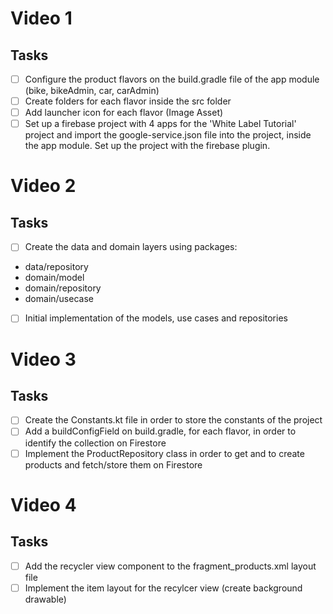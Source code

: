 # Video 1
## Tasks

- [ ] Configure the product flavors on the build.gradle file of the app module (bike, bikeAdmin, car, carAdmin)
- [ ] Create folders for each flavor inside the src folder
- [ ] Add launcher icon for each flavor (Image Asset)
- [ ] Set up a firebase project with 4 apps for the 'White Label Tutorial' project and import the google-service.json file into the project, inside the app module. Set up the project with the firebase plugin.

# Video 2
## Tasks

- [ ] Create the data and domain layers using packages:
- data/repository
- domain/model
- domain/repository
- domain/usecase

- [ ] Initial implementation of the models, use cases and repositories

# Video 3
## Tasks

- [ ] Create the Constants.kt file in order to store the constants of the project
- [ ] Add a buildConfigField on build.gradle, for each flavor, in order to identify the collection on Firestore
- [ ] Implement the ProductRepository class in order to get and to create products and fetch/store them on Firestore

# Video 4
## Tasks

- [ ] Add the recycler view component to the fragment_products.xml layout file
- [ ] Implement the item layout for the recylcer view (create background drawable)

